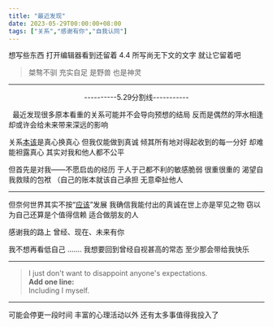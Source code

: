 ```yaml
---
title: "最近发现"
date: 2023-05-29T00:00:00+08:00
tags: ["关系","感谢有你","自我认同"]
---
```


想写些东西 打开编辑器看到还留着 4.4 所写尚无下文的文字 就让它留着吧
>桀骜不驯 充实自足 是野兽 也是神灵

---
<center>----------5.29分割线-----------</center>

&nbsp;&nbsp;最近发现很多原本看重的关系可能并不会导向预想的结局  反而是偶然的萍水相逢 却或许会给未来带来深远的影响

关系<u>本该</u>是真心换真心 但我仅能做到真诚 倾其所有地对得起收到的每一分好 却难能袒露真心 其实对我和他人都不公平

但首先是对我——不愿启齿的经历 于人于己都不利的敏感脆弱 很重很重的 渴望自我救赎的包袱 （自己的账本就该自己承担 无意牵扯他人

---

但奈何世界其实不按“<u>应该</u>”发展 我确信我能付出的真诚在世上亦是罕见之物 
窃以为自己还算是个值得信赖 适合做朋友的人 

感谢我的路上 曾经、现在、未来有你

我不想再看低自己 ....... 我想要回到曾经自视甚高的常态 至少那会带给我快乐

---

> I just don't want to disappoint anyone's expectations.<br>
>**Add one line:**<br>
> Including I myself.

---

可能会停更一段时间 丰富的心理活动以外 还有太多事值得我投入了